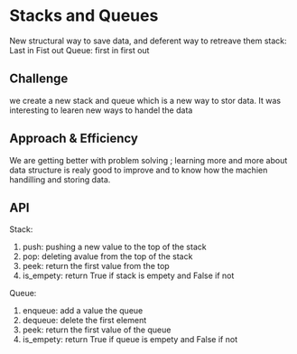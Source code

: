 # Stacks and Queues
<!-- Short summary or background information -->
New structural way to save data, and deferent way to retreave them 
stack: Last in Fist out 
Queue: first in first out 
## Challenge
<!-- Description of the challenge -->
we create a new  stack and queue which is a new way to stor data. 
It was interesting to learen new ways to handel the data 
## Approach & Efficiency
<!-- What approach did you take? Why? What is the Big O space/time for this approach? -->
We are getting better with problem solving ; learning more and more about data structure is realy good to improve and to know how the machien handilling and storing data.
## API
<!-- Description of each method publicly available to your Stack and Queue-->
Stack:
1. push: pushing a new value to the top of the stack
2. pop: deleting avalue from the top of the stack 
3. peek: return the first value from the top 
4. is_empety: return True if stack is empety and False if not

Queue:
1. enqueue: add a value the queue
2. dequeue: delete the first element 
3. peek: return the first value of the queue 
4. is_empety: return True if queue is empety and False if not
